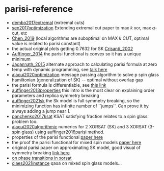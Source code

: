 # parisi-reference


* [dembo2017extremal](https://arxiv.org/abs/1503.03923) (extremal cuts)
* [sen2017optimization](https://arxiv.org/abs/1606.02365) Extending extremal cut paper to max $k$ xor, max $q$-cut, etc
* [Chen_2019](https://arxiv.org/abs/1707.05386) (local algorithms are suboptimal on MAX $k$ CUT, optimal value is related to parisi constant)
* the actual original plots getting 0.7632 for SK [Crisanti_2002](https://arxiv.org/abs/cond-mat/0111037)
* [Auffinger_2014](https://arxiv.org/abs/1402.5132) the parisi functional is convex so it has a unique minimum
* [Jagannath_2015](https://arxiv.org/abs/1502.04398) alternate approach to calculating parisi formula at zero temp with dynamic programming, see [talk here](https://cims.nyu.edu/~aukosh/slides/cornelltalk.pdf)
* [alaoui2020optimization](https://arxiv.org/abs/2001.00904) message passing algorithm to solve p spin glass hamiltonian (generalization of SK) -- optimal without overlap gap
* the parisi formula is differentiable, see [this link](https://projecteuclid.org/journals/electronic-communications-in-probability/volume-13/issue-none/On-differentiability-of-the-Parisi-formula/10.1214/ECP.v13-1365.full)
* [auffinger2013properties](https://arxiv.org/abs/1303.3573) this intro is the most clear on explaining order parameters and replica symmetry breaking
* [auffinger2021sk](https://arxiv.org/abs/1703.06872) the Sk model is full symmetry breaking, so the minimizing function has infinite number of ``jumps''. Can prove it by always adding a jump near 1.
* [panchenko2017ksat](https://arxiv.org/abs/1608.06256) KSAT satisfying fraction relates to a spin glass problem too.
* [alaoui2020algorithmic](https://arxiv.org/abs/2009.11481) numerics for 2 XORSAT (SK) and 3 XORSAT (3-spin glass) using [auffinger2016parisi](https://arxiv.org/abs/1606.05335) method.
* properties of the parisi functional [paper here](https://arxiv.org/abs/1501.06635)
* the proof the parisi functional for mixed spin models [paper here](https://arxiv.org/pdf/1112.4409.pdf)
* original parisi paper on approximating SK model, good visual of symmetry breaking [link here](https://iopscience.iop.org/article/10.1088/0305-4470/13/4/009)
* [on phase transitions in xorsat](https://link.springer.com/article/10.1023/A:1022886412117)
* [claes2021instance](https://arxiv.org/abs/2102.12043) qaoa on mixed spin glass models...